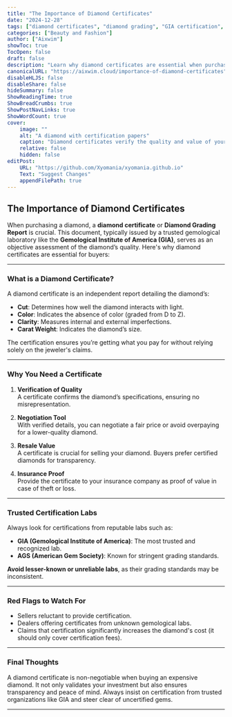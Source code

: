 ```yaml
---
title: "The Importance of Diamond Certificates"
date: "2024-12-28"
tags: ["diamond certificates", "diamond grading", "GIA certification", "jewelry tips"]
categories: ["Beauty and Fashion"]
author: ["Aixwim"]
showToc: true
TocOpen: false
draft: false
description: "Learn why diamond certificates are essential when purchasing or insuring a diamond."
canonicalURL: "https://aixwim.cloud/importance-of-diamond-certificates"
disableHLJS: false
disableShare: false
hideSummary: false
ShowReadingTime: true
ShowBreadCrumbs: true
ShowPostNavLinks: true
ShowWordCount: true
cover:
    image: ""
    alt: "A diamond with certification papers"
    caption: "Diamond certificates verify the quality and value of your gemstone."
    relative: false
    hidden: false
editPost:
    URL: "https://github.com/Xyomania/xyomania.github.io"
    Text: "Suggest Changes"
    appendFilePath: true
---
```


## The Importance of Diamond Certificates

When purchasing a diamond, a **diamond certificate** or **Diamond Grading Report** is crucial. This document, typically issued by a trusted gemological laboratory like the **Gemological Institute of America (GIA)**, serves as an objective assessment of the diamond’s quality. Here's why diamond certificates are essential for buyers:

---

### **What is a Diamond Certificate?**

A diamond certificate is an independent report detailing the diamond’s:
- **Cut**: Determines how well the diamond interacts with light.
- **Color**: Indicates the absence of color (graded from D to Z).
- **Clarity**: Measures internal and external imperfections.
- **Carat Weight**: Indicates the diamond’s size.

The certification ensures you’re getting what you pay for without relying solely on the jeweler's claims.

---

### **Why You Need a Certificate**

1. **Verification of Quality**  
   A certificate confirms the diamond’s specifications, ensuring no misrepresentation.

2. **Negotiation Tool**  
   With verified details, you can negotiate a fair price or avoid overpaying for a lower-quality diamond.

3. **Resale Value**  
   A certificate is crucial for selling your diamond. Buyers prefer certified diamonds for transparency.

4. **Insurance Proof**  
   Provide the certificate to your insurance company as proof of value in case of theft or loss.

---

### **Trusted Certification Labs**

Always look for certifications from reputable labs such as:
- **GIA (Gemological Institute of America)**: The most trusted and recognized lab.
- **AGS (American Gem Society)**: Known for stringent grading standards.

**Avoid lesser-known or unreliable labs**, as their grading standards may be inconsistent.

---

### **Red Flags to Watch For**

- Sellers reluctant to provide certification.  
- Dealers offering certificates from unknown gemological labs.  
- Claims that certification significantly increases the diamond's cost (it should only cover certification fees).

---

### **Final Thoughts**

A diamond certificate is non-negotiable when buying an expensive diamond. It not only validates your investment but also ensures transparency and peace of mind. Always insist on certification from trusted organizations like GIA and steer clear of uncertified gems.

---
